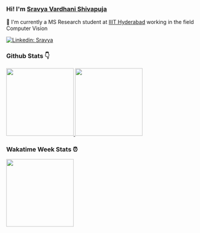 

### Hi! I'm [Sravya Vardhani Shivapuja](https://github.com/svshivapuja)

:bust_in_silhouette: I'm currently a MS Research student at [IIIT Hyderabad](https://www.iiit.ac.in) working in the field Computer Vision

[![Linkedin: Sravya](https://img.shields.io/badge/LinkedIn-Sravya%20vardhani-blue?style=flat-square&logo=Linkedin&logoColor=white&link=https://www.linkedin.com/in/svshivapuja/)](https://www.linkedin.com/in/svshivapuja/)

### Github Stats :point_down:

<a href="https://github.com/svshivapuja">
  <img height="180em" src="https://github-readme-stats-eight-theta.vercel.app/api?username=svshivapuja&show_icons=true&theme=dracula&include_all_commits=true&count_private=true"/>
  <img height="180em" src="https://github-readme-stats-eight-theta.vercel.app/api/top-langs/?username=svshivapuja&langs_count=8&theme=gotham&count_private=true"/>
</a>

### Wakatime Week Stats :alarm_clock:

 <a href="https://github.com/ks716">
    <img height="180em" src="https://github-readme-stats.vercel.app/api/wakatime?username=svshivapuja&theme=dracula"/>
</a>
